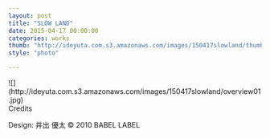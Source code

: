 ```yaml
---
layout: post
title: "SLOW LAND"
date: 2015-04-17 00:00:00
categories: works
thumb: "http://ideyuta.com.s3.amazonaws.com/images/150417slowland/thumb.jpg"
style: "photo"

---
```


<div class="images">
![](http://ideyuta.com.s3.amazonaws.com/images/150417slowland/overview01.jpg)
</div>

<div class="note">
Credits
<p>Design: 井出 優太
&copy; 2010 BABEL LABEL
</p>
</div>
